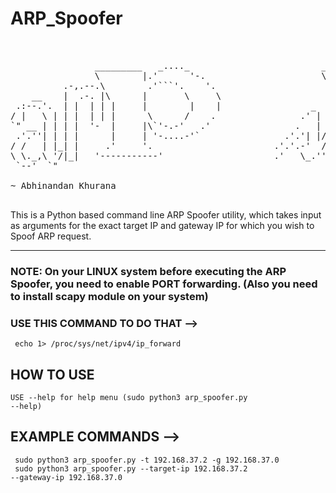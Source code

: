 # ARP_Spoofer


<pre>
                                                                                       .-----.        .-----.                                       
                                                                                      '   _    \     '   _    \                                     
                _________   _...._                         _________   _...._       /   /` '.   \  /   /` '.   \             __.....__              
                \        |.'      '-.                      \        |.'      '-.   .   |     \  ' .   |     \  '   _.._  .-''         '.            
          .-,.--.\        .'```'.    '.                     \        .'```'.    '. |   '      |  '|   '      |  '.' .._|/     .-''"'-.  `. .-,.--.  
    __    |  .-. |\      |       \     \                     \      |       \     \\    \     / / \    \     / / | '   /     /________\   \|  .-. | 
 .:--.'.  | |  | | |     |        |    |                 _    |     |        |    | `.   ` ..' /   `.   ` ..' /__| |__ |                  || |  | | 
/ |   \ | | |  | | |      \      /    .                .' |   |      \      /    .     '-...-'`       '-...-'`|__   __|\    .-------------'| |  | | 
`" __ | | | |  '-  |     |\`'-.-'   .'                .   | / |     |\`'-.-'   .'                                | |    \    '-.____...---.| |  '-  
 .'.''| | | |      |     | '-....-'`                .'.'| |// |     | '-....-'`                                  | |     `.             .' | |      
/ /   | |_| |     .'     '.                       .'.'.-'  / .'     '.                                           | |       `''-...... -'   | |      
\ \._,\ '/|_|   '-----------'                     .'   \_.''-----------'                                         | |                       |_|      
 `--'  `"                                                                                                        |_|                                

~ Abhinandan Khurana

</pre>

This is a Python based command line ARP Spoofer utility, which takes input as arguments for the exact target IP and gateway IP for which you wish to Spoof ARP request. 

<hr>

### NOTE: On your LINUX system before executing the ARP Spoofer, you need to enable PORT forwarding. (Also you need to install scapy module on your system)
### USE THIS COMMAND TO DO THAT -->


<code> echo 1> /proc/sys/net/ipv4/ip_forward</code>


## HOW TO USE

<code>USE --help for help menu (sudo python3 arp_spoofer.py --help)</code>

## EXAMPLE COMMANDS -->

<code> sudo python3 arp_spoofer.py -t 192.168.37.2 -g 192.168.37.0 </code>
<code> sudo python3 arp_spoofer.py --target-ip 192.168.37.2 --gateway-ip 192.168.37.0 </code>
